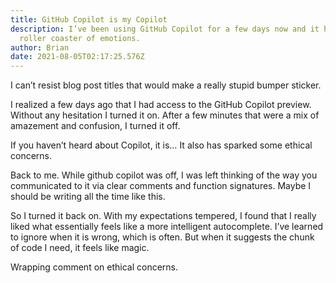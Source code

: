 ```yaml
---
title: GitHub Copilot is my Copilot
description: I’ve been using GitHub Copilot for a few days now and it has been a
  roller coaster of emotions.
author: Brian
date: 2021-08-05T02:17:25.576Z
---
```

I can’t resist blog post titles that would make a really stupid bumper sticker.

I realized a few days ago that I had access to the GitHub Copilot preview. Without any hesitation I turned it on. After a few minutes that were a mix of amazement and confusion, I turned it off.

If you haven’t heard about Copilot, it is… It also has sparked some ethical concerns.

Back to me. While github copilot was off, I was left thinking of the way you communicated to it via clear comments and function signatures. Maybe I should be writing all the time like this.

So I turned it back on. With my expectations tempered, I found that I really liked what essentially feels like a more intelligent autocomplete. I’ve learned to ignore when it is wrong, which is often. But when it suggests the chunk of code I need, it feels like magic.

Wrapping comment on ethical concerns.